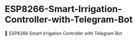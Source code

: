 # ESP8266-Smart-Irrigation-Controller-with-Telegram-Bot
🌱 ESP8266 Smart Irrigation Controller with Telegram Bot

